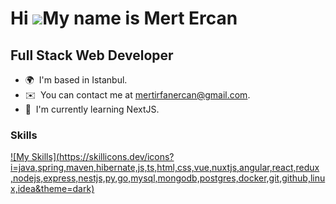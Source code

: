 Hi ![](https://user-images.githubusercontent.com/18350557/176309783-0785949b-9127-417c-8b55-ab5a4333674e.gif)My name is Mert Ercan
==================================================================================================================================
Full Stack Web Developer
-------------------------

* 🌍  I'm based in Istanbul.
* ✉️  You can contact me at [mertirfanercan@gmail.com](mailto:mertirfanercan@gmail.com).
* 🧠  I'm currently learning NextJS.
<!--* 🖥️  See my portfolio at [https://mertercan.tech/] -->

### Skills



[![My Skills](https://skillicons.dev/icons?i=java,spring,maven,hibernate,js,ts,html,css,vue,nuxtjs,angular,react,redux
,nodejs,express,nestjs,py,go,mysql,mongodb,postgres,docker,git,github,linux,idea&theme=dark)](https://skillicons.dev)


